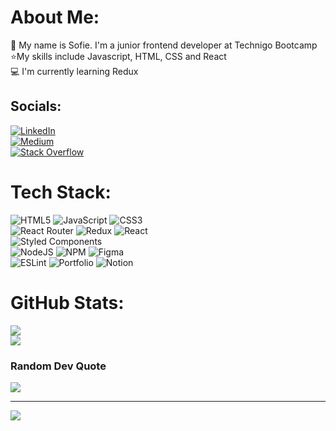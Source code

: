 # About Me:
👋 My name is Sofie. I'm a junior frontend developer at Technigo Bootcamp<br> 
⭐My skills include Javascript, HTML, CSS and React<br>💻 I'm currently learning Redux <br> 


## Socials:
[![LinkedIn](https://img.shields.io/badge/LinkedIn-%230077B5.svg?logo=linkedin&logoColor=white)](https://linkedin.com/in/sofierydmark)<br>
[![Medium](https://img.shields.io/badge/Medium-12100E?logo=medium&logoColor=white)](https://medium.com/@sofie.rydmark)<br>
[![Stack Overflow](https://img.shields.io/badge/-Stackoverflow-FE7A16?logo=stack-overflow&logoColor=white)](https://stackoverflow.com/users/18598322) 

# Tech Stack:
![HTML5](https://img.shields.io/badge/html5-%23E34F26.svg?style=plastic&logo=html5&logoColor=white) ![JavaScript](https://img.shields.io/badge/javascript-%23323330.svg?style=plastic&logo=javascript&logoColor=%23F7DF1E) ![CSS3](https://img.shields.io/badge/css3-%231572B6.svg?style=plastic&logo=css3&logoColor=white) <br>
![React Router](https://img.shields.io/badge/React_Router-CA4245?style=plastic&logo=react-router&logoColor=white) ![Redux](https://img.shields.io/badge/redux-%23593d88.svg?style=plastic&logo=redux&logoColor=white) ![React](https://img.shields.io/badge/react-%2320232a.svg?style=plastic&logo=react&logoColor=%2361DAFB) <br>
![Styled Components](https://img.shields.io/badge/styled--components-DB7093?style=plastic&logo=styled-components&logoColor=white) <br>
![NodeJS](https://img.shields.io/badge/node.js-6DA55F?style=plastic&logo=node.js&logoColor=white) ![NPM](https://img.shields.io/badge/NPM-%23000000.svg?style=plastic&logo=npm&logoColor=white) 	![Figma](https://img.shields.io/badge/figma-%23F24E1E.svg?style=plastic&logo=figma&logoColor=white)<br> ![ESLint](https://img.shields.io/badge/ESLint-4B3263?style=plastic&logo=eslint&logoColor=white) ![Portfolio](https://img.shields.io/badge/Portfolio-%23000000.svg?style=plastic&logo=firefox&logoColor=#FF7139) ![Notion](https://img.shields.io/badge/Notion-%23000000.svg?style=plastic&logo=notion&logoColor=white)
# GitHub Stats:
![](https://github-readme-stats.vercel.app/api?username=SofieRydmark&theme=highcontrast&hide_border=true&include_all_commits=true&count_private=true)<br/>
![](https://github-readme-streak-stats.herokuapp.com/?user=SofieRydmark&theme=highcontrast&hide_border=true)<br/>

### Random Dev Quote
![](https://quotes-github-readme.vercel.app/api?type=horizontal&theme=dark)

---
[![](https://visitcount.itsvg.in/api?id=SofieRydmark&icon=9&color=12)](https://visitcount.itsvg.in)


<!---
SofieRydmark/SofieRydmark is a ✨ special ✨ repository because its `README.md` (this file) appears on your GitHub profile.
You can click the Preview link to take a look at your changes.
--->
